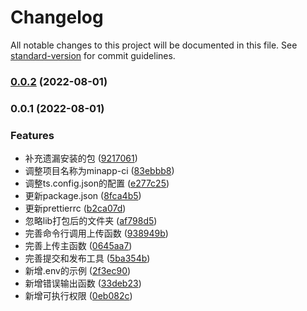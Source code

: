 # Changelog

All notable changes to this project will be documented in this file. See [standard-version](https://github.com/conventional-changelog/standard-version) for commit guidelines.

### [0.0.2](https://github.com/johnhom1024/mp-cli/compare/v0.0.1...v0.0.2) (2022-08-01)

### 0.0.1 (2022-08-01)


### Features

* 补充遗漏安装的包 ([9217061](https://github.com/johnhom1024/mp-cli/commit/921706120ed0a9eadc327c457da7d0db0cc50c17))
* 调整项目名称为minapp-ci ([83ebbb8](https://github.com/johnhom1024/mp-cli/commit/83ebbb8eb9b65a6041256c566de95a017684b919))
* 调整ts.config.json的配置 ([e277c25](https://github.com/johnhom1024/mp-cli/commit/e277c2546e03c00a7f392cd2e1fb3f33db60998b))
* 更新package.json ([8fca4b5](https://github.com/johnhom1024/mp-cli/commit/8fca4b575c7b20c3b438f7df3041192274713b2a))
* 更新prettierrc ([b2ca07d](https://github.com/johnhom1024/mp-cli/commit/b2ca07dfb43941e2c1c2dffcd4f7cbcfae20e65b))
* 忽略lib打包后的文件夹 ([af798d5](https://github.com/johnhom1024/mp-cli/commit/af798d5f3228da3c76e010beed9b28a2114b03d5))
* 完善命令行调用上传函数 ([938949b](https://github.com/johnhom1024/mp-cli/commit/938949b9c87291afe3da6314534cf66c610e8a44))
* 完善上传主函数 ([0645aa7](https://github.com/johnhom1024/mp-cli/commit/0645aa7b6b03914e298868f77d2b98cfa806d033))
* 完善提交和发布工具 ([5ba354b](https://github.com/johnhom1024/mp-cli/commit/5ba354bc304096de1671c444751c11ddd867dd25))
* 新增.env的示例 ([2f3ec90](https://github.com/johnhom1024/mp-cli/commit/2f3ec907a9750188bbdd7309d869681ff2b59c19))
* 新增错误输出函数 ([33deb23](https://github.com/johnhom1024/mp-cli/commit/33deb23dba59c01d1ee3d1d57e5ad408cdb2991e))
* 新增可执行权限 ([0eb082c](https://github.com/johnhom1024/mp-cli/commit/0eb082c81771c7e833458f876e1598ebea559989))
